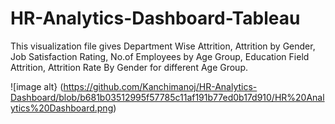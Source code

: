 # HR-Analytics-Dashboard-Tableau
This visualization file gives Department Wise Attrition, Attrition by Gender, Job Satisfaction Rating, No.of Employees by Age Group, Education Field Attrition, Attrition Rate By Gender for different Age Group.


![image alt} (https://github.com/Kanchimanoj/HR-Analytics-Dashboard/blob/b681b03512995f57785c11af191b77ed0b17d910/HR%20Analytics%20Dashboard.png)
